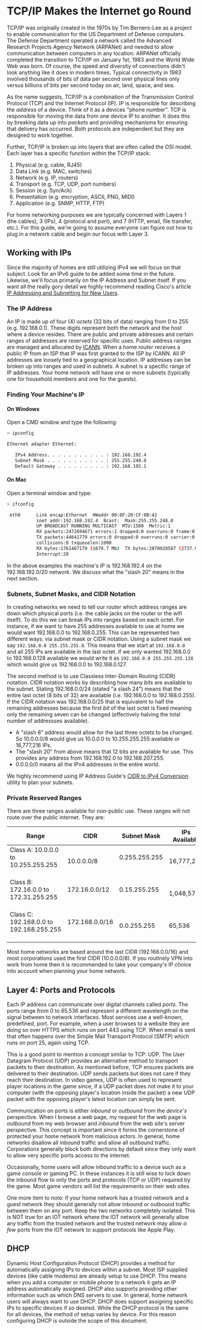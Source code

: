 # TCP/IP Makes the Internet go Round

TCP/IP was originally created in the 1970s by Tim Berners-Lee as a project to enable communication for the US Department of Defense computers. The Defense Department operated a network called the Advanced Research Projects Agency Network (ARPANet) and needed to allow communication between computers in any location. ARPANet officially completed the transition to TCP/IP on January 1st, 1983 and the World Wide Web was born. Of course, the speed and diversity of connections didn't look anything like it does in modern times. Typical connectivity in 1983 involved thousands of bits of data per second over physical lines only versus billions of bits per second today on air, land, space, and sea.

As the name suggests, TCP/IP is a combination of the Transmission Control Protocol (TCP) and the Internet Protocol (IP). IP is responsible for describing the *address* of a device. Think of it as a devices "phone number". TCP is responsible for moving the data from one device IP to another. It does this by breaking data up into *packets* and providing mechanisms for ensuring that delivery has occurred. Both protocols are independent but they are designed to work together.

Further, TCP/IP is broken up into layers that are often called the OSI model. Each layer has a specific function within the TCP/IP stack:

1. Physical (e.g. cable, RJ45)
1. Data Link (e.g. MAC, switches)
1. Network (e.g. IP, routers)
1. Transport (e.g. TCP, UDP, port numbers)
1. Session (e.g. Syn/Ack)
1. Presentation (e.g. encryption, ASCII, PNG, MIDI)
1. Application (e.g. SNMP, HTTP, FTP)

For home networking purposes we are typically concerned with Layers 1 (the cables), 3 (IPs), 4 (protocol and port), and 7 (HTTP, email, file transfer, etc.). For this guide, we're going to assume everyone can figure out how to plug in a network cable and begin our focus with Layer 3.

## Working with IPs

Since the majority of homes are still utilizing IPv4 we will focus on that subject. Look for an IPv6 guide to be added some time in the future. Likewise, we'll focus primarily on the IP Address and Subnet itself. If you want all the really gory detail we highly recommend reading Cisco's article [IP Addressing and Subnetting for New Users](https://www.cisco.com/c/en/us/support/docs/ip/routing-information-protocol-rip/13788-3.html).

### The IP Address

An IP is made up of four (4) *octets* (32 bits of data) ranging from 0 to 255 (e.g. 192.168.0.1). These digits represent both the network and the host where a device resides. There are public and private addresses and certain ranges of addresses are reserved for specific uses. Public address ranges are managed and allocated by [ICANN](https://www.icann.org). When a home router receives a public IP from an ISP that IP was first granted to the ISP by ICANN. All IP addresses are loosely tied to a geographical location. IP addresses can be broken up into ranges and used in subnets. A subnet is a specific range of IP addresses. Your home network will have one or more subnets (typically one for household members and one for the guests).

### Finding Your Machine's IP

#### On Windows

Open a CMD window and type the following:

```bash
> ipconfig

Ethernet adapter Ethernet:

   IPv4 Address. . . . . . . . . . . : 192.168.192.4
   Subnet Mask . . . . . . . . . . . : 255.255.248.0
   Default Gateway . . . . . . . . . : 192.168.192.1
```

#### On Mac

Open a terminal window and type:

```bash
> ifconfig

 eth0      Link encap:Ethernet  HWaddr 00:0F:20:CF:8B:42
           inet addr:192.168.192.4  Bcast:  Mask:255.255.248.0
           UP BROADCAST RUNNING MULTICAST  MTU:1500  Metric:1
           RX packets:2472694671 errors:1 dropped:0 overruns:0 frame:0
           TX packets:44641779 errors:0 dropped:0 overruns:0 carrier:0
           collisions:0 txqueuelen:1000
           RX bytes:1761467179 (1679.7 Mb)  TX bytes:2870928587 (2737.9 Mb)
           Interrupt:28
```

In the above examples the machine's IP is 192.168.192.4 on the 192.168.192.0/20 network. We discuss what the "slash 20" means in the next section.

### Subnets, Subnet Masks, and CIDR Notation

In creating networks we need to tell our router which address ranges are down which physical ports (i.e. the cable jacks on the router or the wifi itself). To do this we can break IPs into ranges based on each octet. For instance, if we want to have 255 addresses available to use at home we would want 192.168.0.0 to 192.168.0.255. This can be represented two different ways: via subnet mask or CIDR notation. Using a subnet mask we say `192.168.0.0 255.255.255.0`. This means that we start at `192.168.0.0` and all 255 IPs are available in the last octet. if we only wanted 192.168.0.0 to 192.168.0.128 available we would write it as `192.168.0.0 255.255.255.128` which would give us 192.168.0.0 to 192.168.0.127.

The second method is to use Classless Inter-Domain Routing (CIDR) notation. CIDR notation works by describing how many *bits* are available to the subnet. Stating 192.168.0.0/24 (stated "a slash 24") means that the entire last octet (8 bits of 32) are available (i.e. 192.168.0.0 to 192.168.0.255). If the CIDR notation was 192.168.0.0/25 that is equivalent to half the remaining addresses because the first *bit* of the last octet is fixed meaning only the remaining seven can be changed (effectively halving the total number of addressses available).

- A "slash 8" address would allow for the last three octets to be changed. So 10.0.0.0/8 would give us 10.0.0.0 to 10.255.255.255 available or 16,777,216 IPs.
- The "slash 20" from above means that 12 bits are available for use. This provides any address from 192.168.192.0 to 192.168.207.255.
- 0.0.0.0/0 means all the IPv4 addresses in the entire world.

We highly recommend using IP Address Guide's [CIDR to IPv4 Conversion](https://www.ipaddressguide.com/cidr) utility to plan your subnets.

### Private Reserved Ranges

There are three ranges available for non-public use. These ranges will not route over the public internet. They are:

| Range | CIDR | Subnet Mask | IPs Available |
|-------|------|-------------|---------------|
| Class A: 10.0.0.0 to 10.255.255.255 &nbsp;&nbsp; | 10.0.0.0/8 &nbsp;&nbsp; | 0.255.255.255 &nbsp;&nbsp; | 16,777,216 |
| Class B: 172.16.0.0 to 172.31.255.255 &nbsp;&nbsp; | 172.16.0.0/12 &nbsp;&nbsp; | 0.15.255.255 &nbsp;&nbsp; | 1,048,576 |
| Class C: 192.168.0.0 to 192.168.255.255 &nbsp;&nbsp; | 172.168.0.0/16 &nbsp;&nbsp; | 0.0.255.255 &nbsp;&nbsp; | 65,536 |

Most home networks are based around the last CIDR (192.168.0.0/16) and most corporations used the first CIDR (10.0.0.0/8). If you routinely VPN into work from home then it is recommended to take your company's IP choice into account when planning your home network.

## Layer 4: Ports and Protocols

Each IP address can communicate over digital channels called *ports*. The ports range from 0 to 65,536 and represent a different wavelength on the signal between to network interfaces. Most services use a well-known, predefined, port. For example, when a user browses to a website they are doing so over HTTPS which runs on port 443 using TCP. When email is sent that often happens over the Simple Mail Transport Protocol (SMTP) which runs on port 25, again using TCP.

This is a good point to mention a concept similar to TCP: UDP. The User Datagram Protocol (UDP) provides an alternative method to transport packets to their destination. As mentioned before, TCP ensures packets are delivered to their destination. UDP sends packets but does not care if they reach their destination. In video games, UDP is often used to represent player locations in the game since, if a UDP packet does not make it to your computer (with the opposing player's location inside the packet) a new UDP packet with the opposing player's latest location can simply be sent.

Communication on ports is either *inbound* or *outbound* from the *device's* perspective. When I browse a web page, my request for the web page is *outbound* from my web browser and *inbound* from the web site's server perspective. This concept is important since it forms the cornerstone of protected your home network from malicious actors. In general, home networks disallow all inbound traffic and allow all outbound traffic. Corporations generally block both directions by default since they only want to allow very specific ports access to the internet.

Occasionally, home users will allow inbound traffic to a device such as a game console or gaming PC. In these instances it is still wise to lock down the inbound flow to only the ports and protocols (TCP or UDP) required by the game. Most game vendors will list the requirements on their web sites.

One more item to note: if your home network has a trusted network and a guest network they should generally not allow inbound or outbound traffic between them on any port. Keep the two networks completely isolated. This is NOT true for an IOT network where the IOT network will generally allow any traffic from the trusted network and the trusted network may allow *a few* ports from the IOT network to support protocols like Apple Play.

## DHCP

Dynamic Host Configuration Protocol (DHCP) provides a method for automatically assigning IPs to devices within a subnet. Most ISP supplied devices (like cable modems) are already setup to use DHCP. This means when you add a computer or mobile phone to a network it gets an IP address automatically assigned. DHCP also supports providing other information such as which DNS servers to use. In general, home network users will always want to use DHCP. DHCP does support assigning specific IPs to specific devices if so desired. While the DHCP protocol is the same for all devices, the method of setup varies by device. For this reason configuring DHCP is outside the scope of this document.
